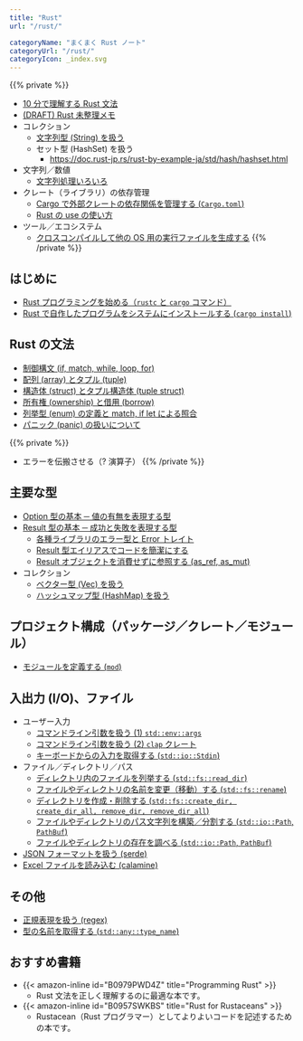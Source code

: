 ```yaml
---
title: "Rust"
url: "/rust/"

categoryName: "まくまく Rust ノート"
categoryUrl: "/rust/"
categoryIcon: _index.svg
---
```


{{% private %}}
- [10 分で理解する Rust 文法](/p/63m4k3i/)
- [(DRAFT) Rust 未整理メモ](/p/jkv7gpz/)
- コレクション
  - [文字列型 (String) を扱う](/p/vakbzyc/)
  - セット型 (HashSet) を扱う
    - https://doc.rust-jp.rs/rust-by-example-ja/std/hash/hashset.html
- 文字列／数値
  - [文字列処理いろいろ](/p/95o6n4k/)
- クレート（ライブラリ）の依存管理
  - [Cargo で外部クレートの依存関係を管理する (`Cargo.toml`)](/p/4yj2hzf/)
  - [Rust の use の使い方](/p/9dpz9hr/)
- ツール／エコシステム
  - [クロスコンパイルして他の OS 用の実行ファイルを生成する](/p/uyqo7ze/)
{{% /private %}}

はじめに
----

- [Rust プログラミングを始める（`rustc` と `cargo` コマンド）](/p/96o6xfv/)
- [Rust で自作したプログラムをシステムにインストールする (`cargo install`)](/p/owbo2dp/)


Rust の文法
----

- [制御構文 (if, match, while, loop, for)](/p/22cnw7f/)
- [配列 (array) とタプル (tuple)](/p/7r3cmv6/)
- [構造体 (struct) とタプル構造体 (tuple struct)](/p/h8kw8ju/)
- [所有権 (ownership) と借用 (borrow)](/p/4nx8hqy/)
- [列挙型 (enum) の定義と match, if let による照合](/p/ffqyajs/)
- [パニック (panic) の扱いについて](/p/nfxwcc2/)

{{% private %}}
- エラーを伝搬させる（? 演算子）
{{% /private %}}


主要な型
----

- [Option 型の基本 ─ 値の有無を表現する型](/p/9m6m5m3/)
- [Result 型の基本 ─ 成功と失敗を表現する型](/p/us2ahpw/)
  - [各種ライブラリのエラー型と Error トレイト](/p/8amv5eo/)
  - [Result 型エイリアスでコードを簡潔にする](/p/ez9gpw5/)
  - [Result オブジェクトを消費せずに参照する (as_ref, as_mut)](/p/z3gts64/)
- コレクション
  - [ベクター型 (Vec) を扱う](/p/jku3biq/)
  - [ハッシュマップ型 (HashMap) を扱う](/p/eefwaa3/)


プロジェクト構成（パッケージ／クレート／モジュール）
----

- [モジュールを定義する (`mod`)](/p/gxj4n7q/)


入出力 (I/O)、ファイル
----

- ユーザー入力
  - [コマンドライン引数を扱う (1) `std::env::args`](/p/wu6gqz9/)
  - [コマンドライン引数を扱う (2) `clap` クレート](/p/bdp2doy/)
  - [キーボードからの入力を取得する (`std::io::Stdin`)](/p/eamw7fp/)
- ファイル／ディレクトリ／パス
  - [ディレクトリ内のファイルを列挙する (`std::fs::read_dir`)](/p/2kv6eub/)
  - [ファイルやディレクトリの名前を変更（移動）する (`std::fs::rename`)](/p/raiqzbr/)
  - [ディレクトリを作成・削除する (`std::fs::create_dir, create_dir_all, remove_dir, remove_dir_all`)](/p/zju5eow/)
  - [ファイルやディレクトリのパス文字列を構築／分割する (`std::io::Path`, `PathBuf`)](/p/36hr2bj/)
  - [ファイルやディレクトリの存在を調べる (`std::io::Path`, `PathBuf`)](/p/fbkt3ah/)
- [JSON フォーマットを扱う (serde)](/p/xdyk5o8/)
- [Excel ファイルを読み込む (calamine)](/p/4ye2eah/)


その他
----

- [正規表現を扱う (regex)](/p/r7sdwgy/)
- [型の名前を取得する (`std::any::type_name`)](/p/m9vdtaq/)


おすすめ書籍
----

- {{< amazon-inline id="B0979PWD4Z" title="Programming Rust" >}}
  - Rust 文法を正しく理解するのに最適な本です。
- {{< amazon-inline id="B0957SWKBS" title="Rust for Rustaceans" >}}
  - Rustacean（Rust プログラマー）としてよりよいコードを記述するための本です。

